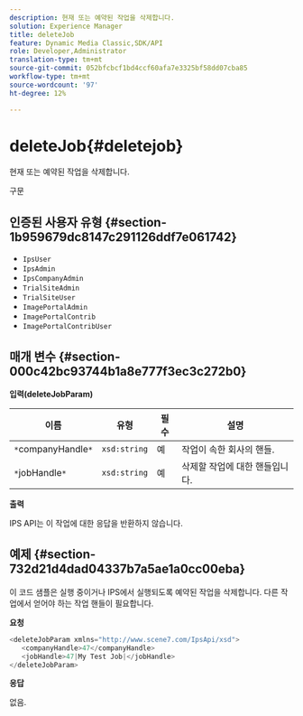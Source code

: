 ```yaml
---
description: 현재 또는 예약된 작업을 삭제합니다.
solution: Experience Manager
title: deleteJob
feature: Dynamic Media Classic,SDK/API
role: Developer,Administrator
translation-type: tm+mt
source-git-commit: 052bfcbcf1bd4ccf60afa7e3325bf58dd07cba85
workflow-type: tm+mt
source-wordcount: '97'
ht-degree: 12%

---
```



# deleteJob{#deletejob}

현재 또는 예약된 작업을 삭제합니다.

구문

## 인증된 사용자 유형 {#section-1b959679dc8147c291126ddf7e061742}

* `IpsUser`
* `IpsAdmin`
* `IpsCompanyAdmin`
* `TrialSiteAdmin`
* `TrialSiteUser`
* `ImagePortalAdmin`
* `ImagePortalContrib`
* `ImagePortalContribUser`

## 매개 변수 {#section-000c42bc93744b1a8e777f3ec3c272b0}

**입력(deleteJobParam)**

| 이름 | 유형 | 필수 | 설명 |
|---|---|---|---|
| `*`companyHandle`*` | `xsd:string` | 예 | 작업이 속한 회사의 핸들. |
| `*`jobHandle`*` | `xsd:string` | 예 | 삭제할 작업에 대한 핸들입니다. |

**출력**

IPS API는 이 작업에 대한 응답을 반환하지 않습니다.

## 예제 {#section-732d21d4dad04337b7a5ae1a0cc00eba}

이 코드 샘플은 실행 중이거나 IPS에서 실행되도록 예약된 작업을 삭제합니다. 다른 작업에서 얻어야 하는 작업 핸들이 필요합니다.

**요청**

```java
<deleteJobParam xmlns="http://www.scene7.com/IpsApi/xsd">
   <companyHandle>47</companyHandle>
   <jobHandle>47|My Test Job|</jobHandle>
</deleteJobParam>
```

**응답**

없음.
